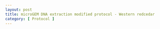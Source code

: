 ```yaml
---
layout: post
title: microGEM DNA extraction modified protocol - Western redcedar
category: [ Protocol ]
---
```

